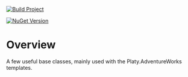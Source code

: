 [![Build Project](https://github.com/tremorscript/Platy.Shared/actions/workflows/ci.yml/badge.svg)](https://github.com/tremorscript/Platy.Shared/actions/workflows/ci.yml)

[![NuGet Version](https://img.shields.io/nuget/v/Platy.Shared?label=Platy.Shared)](https://www.nuget.org/packages/Platy.Shared)

# Overview

A few useful base classes, mainly used with the Platy.AdventureWorks templates.

